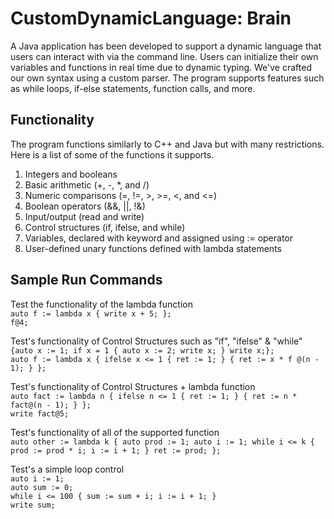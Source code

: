 # CustomDynamicLanguage: Brain
A Java application has been developed to support a dynamic language that users can interact with via the command line. 
Users can initialize their own variables and functions in real time due to dynamic typing. 
We've crafted our own syntax using a custom parser. 
The program supports features such as while loops, if-else statements, function calls, and more.
## Functionality
The program functions similarly to C++ and Java but with many restrictions. Here is a list of some of the functions it supports. 
1. Integers and booleans <br>
2. Basic arithmetic (+, -, *, and /) <br>
3. Numeric comparisons (=, !=, >, >=, <, and <=) <br>
4. Boolean operators (&&, ||, !&) <br>
5. Input/output (read and write) <br>
6. Control structures (if, ifelse, and while) <br>
7. Variables, declared with keyword and assigned using := operator <br>
8. User-defined unary functions defined with lambda statements <br>

## Sample Run Commands 
Test the functionality of the lambda function  <br>
`auto f := lambda x { write x + 5; };`  <br>
`f@4;`  <br>

Test's functionality of Control Structures such as "if", "ifelse" & "while"  <br>
`{auto x := 1; if x = 1 { auto x := 2; write x; } write x;};`  <br>
`auto f := lambda x { ifelse x <= 1 { ret := 1; } { ret := x * f @(n - 1); } };`  <br>

Test's functionality of Control Structures + lambda function  <br>
`auto fact := lambda n { ifelse n <= 1 { ret := 1; } { ret := n * fact@(n - 1); } };`  <br>
`write fact@5;`  <br>

Test's functionality of all of the supported function  <br>
`auto other := lambda k { auto prod := 1; auto i := 1; while i <= k { prod := prod * i; i := i + 1; } ret := prod; };`  <br>

Test's a simple loop control  <br>
`auto i := 1;`  <br>
`auto sum := 0;`  <br>
`while i <= 100 { sum := sum + i; i := i + 1; }`  <br>
`write sum;` <br>
